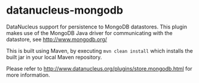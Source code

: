 datanucleus-mongodb
===================

DataNucleus support for persistence to MongoDB datastores. This plugin makes
use of the MongoDB Java driver for communicating with the datastore, see http://www.mongodb.org/

This is built using Maven, by executing `mvn clean install` which installs the built jar in your local Maven
repository.

Please refer to http://www.datanucleus.org/plugins/store.mongodb.html  for more information.
